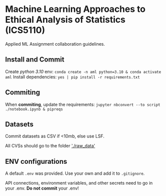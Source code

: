 # Machine Learning Approaches to Ethical Analysis of Statistics (ICS5110)

Applied ML Assignment collaboration guidelines.

## Install and Commit

Create *python 3.10* env:
`conda create -n aml python=3.10 & conda activate aml`
Install dependencies:
`yes | pip install -r requirements.txt`

## Commiting

When **commiting**, update the requirements:
`jupyter nbconvert --to script ./notebook.ipynb & pipreqs`

## Datasets

Commit datasets as CSV if <10mb, else use LSF.

All CVSs should go to the folder ['./raw_data'](./raw_data)

## ENV configurations

A default `.env` was provided.
Use your own and add it to `.gitignore`.

API connections, environment variables, and other secrets need to go in your .env.
**Do not commit** your .env!